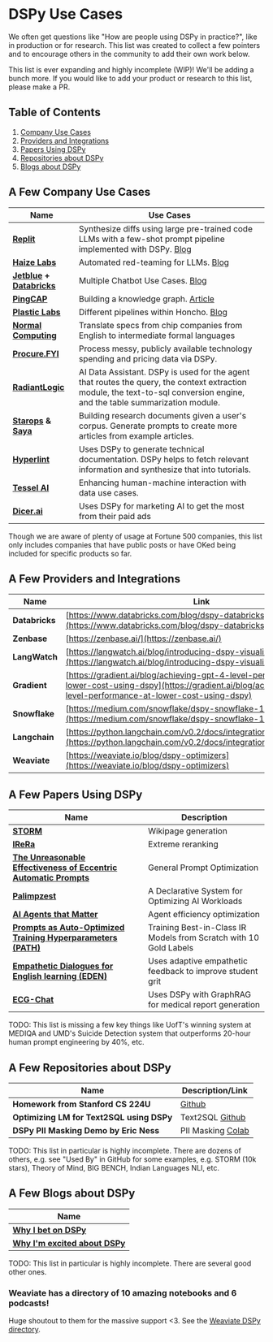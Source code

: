 # DSPy Use Cases

We often get questions like "How are people using DSPy in practice?", like in production or for research. This list was created to collect a few pointers and to encourage others in the community to add their own work below.

This list is ever expanding and highly incomplete (WIP)! We'll be adding a bunch more. If you would like to add your product or research to this list, please make a PR.

## Table of Contents

1. [Company Use Cases](#a-few-company-use-cases)
2. [Providers and Integrations](#a-few-providers-and-integrations)
3. [Papers Using DSPy](#a-few-papers-using-dspy)
4. [Repositories about DSPy](#a-few-repositories-about-dspy)
5. [Blogs about DSPy](#a-few-blogs-about-dspy)

## A Few Company Use Cases

| **Name** | **Use Cases** |
|---|---|
| **[Replit](https://replit.com/)** | Synthesize diffs using large pre-trained code LLMs with a few-shot prompt pipeline implemented with DSPy. [Blog](https://blog.replit.com/code-repair) |
| **[Haize Labs](https://www.haizelabs.com/)** | Automated red-teaming for LLMs. [Blog](https://blog.haizelabs.com/posts/dspy/) |
| **[Jetblue](https://www.jetblue.com/) + [Databricks](https://www.databricks.com/)** | Multiple Chatbot Use Cases. [Blog](https://www.databricks.com/blog/optimizing-databricks-llm-pipelines-dspy) |
| **[PingCAP](https://pingcap.com/)** | Building a knowledge graph. [Article](https://www.pingcap.com/article/building-a-graphrag-from-wikipedia-page-using-dspy-openai-and-tidb-vector-database/) |
| **[Plastic Labs](https://www.plasticlabs.ai/)** | Different pipelines within Honcho. [Blog](https://blog.plasticlabs.ai/blog/User-State-is-State-of-the-Art) |
| **[Normal Computing](https://www.normalcomputing.com/)** | Translate specs from chip companies from English to intermediate formal languages |
| **[Procure.FYI](https://www.procure.fyi/)** | Process messy, publicly available technology spending and pricing data via DSPy. |
| **[RadiantLogic](https://www.radiantlogic.com/)** | AI Data Assistant. DSPy is used for the agent that routes the query, the context extraction module, the text-to-sql conversion engine, and the table summarization module. |
| **[Starops](https://staropshq.com/) & [Saya](https://heysaya.ai/)** | Building research documents given a user's corpus. Generate prompts to create more articles from example articles. |
| **[Hyperlint](https://hyperlint.com)** | Uses DSPy to generate technical documentation. DSPy helps to fetch relevant information and synthesize that into tutorials. |
| **[Tessel AI](https://tesselai.com/)** | Enhancing human-machine interaction with data use cases. |
| **[Dicer.ai](https://dicer.ai/)** | Uses DSPy for marketing AI to get the most from their paid ads |

Though we are aware of plenty of usage at Fortune 500 companies, this list only includes companies that have public posts or have OKed being included for specific products so far.

## A Few Providers and Integrations

| **Name** | **Link** |
|---|---|
| **Databricks** | [https://www.databricks.com/blog/dspy-databricks](https://www.databricks.com/blog/dspy-databricks) |
| **Zenbase** | [https://zenbase.ai/](https://zenbase.ai/) |
| **LangWatch** | [https://langwatch.ai/blog/introducing-dspy-visualizer](https://langwatch.ai/blog/introducing-dspy-visualizer) |
| **Gradient** | [https://gradient.ai/blog/achieving-gpt-4-level-performance-at-lower-cost-using-dspy](https://gradient.ai/blog/achieving-gpt-4-level-performance-at-lower-cost-using-dspy) |
| **Snowflake** | [https://medium.com/snowflake/dspy-snowflake-140d6d947d73](https://medium.com/snowflake/dspy-snowflake-140d6d947d73) |
| **Langchain** | [https://python.langchain.com/v0.2/docs/integrations/providers/dspy/](https://python.langchain.com/v0.2/docs/integrations/providers/dspy/) |
| **Weaviate** | [https://weaviate.io/blog/dspy-optimizers](https://weaviate.io/blog/dspy-optimizers) |

## A Few Papers Using DSPy

| **Name** | **Description** |
|---|---|
| **[STORM](https://arxiv.org/abs/2402.14207v1)** | Wikipage generation |
| **[IReRa](https://arxiv.org/abs/2401.12178)** | Extreme reranking |
| **[The Unreasonable Effectiveness of Eccentric Automatic Prompts](https://arxiv.org/abs/2402.10949v2)** | General Prompt Optimization |
| **[Palimpzest](https://arxiv.org/abs/2405.14696)** | A Declarative System for Optimizing AI Workloads |
| **[AI Agents that Matter](https://arxiv.org/abs/2407.01502v1)** | Agent efficiency optimization |
| **[Prompts as Auto-Optimized Training Hyperparameters (PATH)](https://arxiv.org/abs/2406.11706)** | Training Best-in-Class IR Models from Scratch with 10 Gold Labels |
| **[Empathetic Dialogues for English learning (EDEN)](https://arxiv.org/abs/2406.17982v1)** | Uses adaptive empathetic feedback to improve student grit |
| **[ECG-Chat](https://arxiv.org/pdf/2408.08849)** | Uses DSPy with GraphRAG for medical report generation |

TODO: This list is missing a few key things like UofT's winning system at MEDIQA and UMD's Suicide Detection system that outperforms 20-hour human prompt engineering by 40%, etc.

## A Few Repositories about DSPy

| **Name** | **Description/Link** |
|---|---|
| **Homework from Stanford CS 224U** | [Github](https://github.com/cgpotts/cs224u/blob/main/hw_openqa.ipynb) |
| **Optimizing LM for Text2SQL using DSPy** | Text2SQL [Github](https://github.com/jjovalle99/DSPy-Text2SQL) |
| **DSPy PII Masking Demo by Eric Ness** | PII Masking [Colab](https://colab.research.google.com/drive/1KZR1sGTp_RLWUJPAiK1FKPKI-Qn9neUm?usp=sharing) |

TODO: This list in particular is highly incomplete. There are dozens of others, e.g. see "Used By" in GitHub for some examples, e.g. STORM (10k stars), Theory of Mind, BIG BENCH, Indian Languages NLI, etc.

## A Few Blogs about DSPy

| **Name** |
|---|
| **[Why I bet on DSPy](https://blog.isaacbmiller.com/posts/dspy)** |
| **[Why I'm excited about DSPy](https://substack.stephen.so/p/why-im-excited-about-dspy)** |

TODO: This list in particular is highly incomplete. There are several good other ones.

### Weaviate has a directory of 10 amazing notebooks and 6 podcasts!

Huge shoutout to them for the massive support <3. See the [Weaviate DSPy directory](https://weaviate.io/developers/weaviate/more-resources/dspy).
